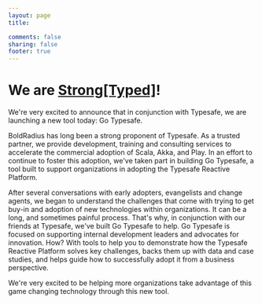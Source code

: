 ```yaml
---
layout: page
title: 

comments: false
sharing: false
footer: true
---
```



<h1> We are <a href="/"><span class="strong">Strong<span><span class="typed">[Typed]</span></a>!</h1>
We're very excited to announce that in conjunction with Typesafe, we are launching a new tool today: Go Typesafe.

BoldRadius has long been a strong proponent of Typesafe. As a trusted partner, we provide development, training and consulting services to accelerate the commercial adoption of Scala, Akka, and Play. In an effort to continue to foster this adoption, we've taken part in building Go Typesafe, a tool built to support organizations in adopting the Typesafe Reactive Platform.

After several conversations with early adopters, evangelists and change agents, we began to understand the challenges that come with trying to get buy-in and adoption of new technologies within organizations. It can be a long, and sometimes painful process. That's why, in conjunction with our friends at Typesafe, we've built Go Typesafe to help. Go Typesafe is focused on supporting internal development leaders and advocates for innovation. How? With tools to help you to demonstrate how the Typesafe Reactive Platform solves key challenges, backs them up with data and case studies, and helps guide how to successfully adopt it from a business perspective.

We're very excited to be helping more organizations take advantage of this game changing technology through this new tool.